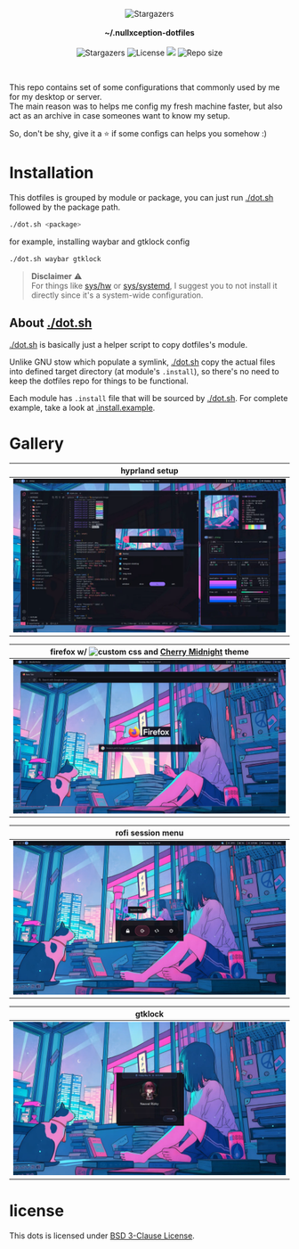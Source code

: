 <p align="center">
<img alt="Stargazers" src="https://images.weserv.nl/?url=avatars.githubusercontent.com/u/58150791?v=4&h=72&w=72&fit=cover&mask=circle&maxage=7d"/>
<br/><br/>
<b>~/.nullxception-dotfiles</b>
<br/><br/>
<img alt="Stargazers" src="https://img.shields.io/github/stars/nullxception/dotfiles?style=for-the-badge&logo=apachespark&logoColor=ebebf0&color=ff89b5&labelColor=33333f"/>
<img alt="License" src="https://img.shields.io/github/license/nullxception/dotfiles?style=for-the-badge&logo=gitbook&logoColor=ebebf0&color=95b6ff&labelColor=33333f"/>
<img src="https://img.shields.io/badge/deez-nuts-b0a8f7?style=for-the-badge&logo=archlinux&logoColor=ebebf0&labelColor=33333f"/>
<img alt="Repo size" src="https://img.shields.io/github/repo-size/nullxception/dotfiles?style=for-the-badge&logo=hackthebox&logoColor=ebebf0&color=73de8a&labelColor=33333f"/>
</p>

<br/>

This repo contains set of some configurations that commonly used by me for my desktop or server.<br/>
The main reason was to helps me config my fresh machine faster, but also act as an archive in case someones want to know my setup.

So, don't be shy, give it a ⭐️ if some configs can helps you somehow :)

# Installation

This dotfiles is grouped by module or package, you can just run [./dot.sh](dot.sh) followed by the package path.

```bash
./dot.sh <package>
```

for example, installing waybar and gtklock config

```bash
./dot.sh waybar gtklock
```

> **Disclaimer** ⚠️<br/>
> For things like [sys/hw](sys/hw) or [sys/systemd](sys/systemd), I suggest you to not install it directly since it's a system-wide configuration.

## About [./dot.sh](dot.sh)

[./dot.sh](dot.sh) is basically just a helper script to copy dotfiles's module.

Unlike GNU stow which populate a symlink, [./dot.sh](dot.sh) copy the actual files into defined target directory (at module's `.install`), so there's no need to keep the dotfiles repo for things to be functional.

Each module has `.install` file that will be sourced by [./dot.sh](dot.sh).
For complete example, take a look at [.install.example](.install.example).

# Gallery

| hyprland setup                                  |
| ----------------------------------------------- |
| ![hyprland setup](.github/assets/hyprland.webp) |

| firefox w/ ![custom css](firefox/) and [Cherry Midnight](https://addons.mozilla.org/en-US/firefox/addon/cherry-midnight) theme |
| ------------------------------------------------------------------------------------------------------------------------------ |
| ![firefox](.github/assets/firefox.webp)                                                                                        |

| rofi session menu                                          |
| ---------------------------------------------------------- |
| ![rofi session menu](.github/assets/rofi-session.webp?v=2) |

| gtklock                                 |
| --------------------------------------- |
| ![gtklock](.github/assets/gtklock.webp) |

# license

This dots is licensed under [BSD 3-Clause License](LICENSE).
